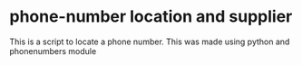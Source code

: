# phone-number location and supplier

This is a script to locate a phone number. This was made using python and phonenumbers module

